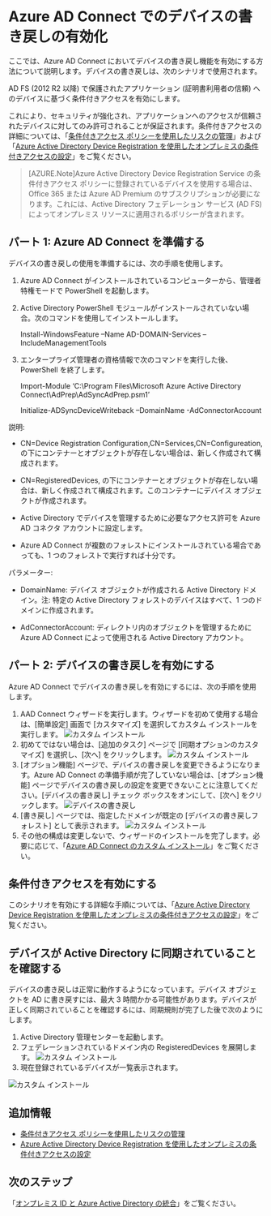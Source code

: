 <properties
	pageTitle="Azure AD Connect でのデバイスの書き戻しの有効化 | Microsoft Azure"
	description="Azure AD Connect を使用するデバイスの書き戻しを有効にする方法について詳しく説明します"
	services="active-directory"
	documentationCenter=""
	authors="billmath"
	manager="StevenPo"
	editor="curtand"/>

<tags
	ms.service="active-directory"  
	ms.workload="identity"
	ms.tgt_pltfrm="na"
	ms.devlang="na"
	ms.topic="article"
	ms.date="09/15/2015"
	ms.author="billmath"/>

# Azure AD Connect でのデバイスの書き戻しの有効化

ここでは、Azure AD Connect においてデバイスの書き戻し機能を有効にする方法について説明します。デバイスの書き戻しは、次のシナリオで使用されます。

AD FS (2012 R2 以降) で保護されたアプリケーション (証明書利用者の信頼) へのデバイスに基づく条件付きアクセスを有効にします。

これにより、セキュリティが強化され、アプリケーションへのアクセスが信頼されたデバイスに対してのみ許可されることが保証されます。条件付きアクセスの詳細については、「[条件付きアクセス ポリシーを使用したリスクの管理](active-directory-conditional-access.md)」および「[Azure Active Directory Device Registration を使用したオンプレミスの条件付きアクセスの設定](https://msdn.microsoft.com/library/azure/dn788908.aspx)」をご覧ください。

>[AZURE.Note]Azure Active Directory Device Registration Service の条件付きアクセス ポリシーに登録されているデバイスを使用する場合は、Office 365 または Azure AD Premium のサブスクリプションが必要になります。これには、Active Directory フェデレーション サービス (AD FS) によってオンプレミス リソースに適用されるポリシーが含まれます。

## パート 1: Azure AD Connect を準備する
デバイスの書き戻しの使用を準備するには、次の手順を使用します。

1.	Azure AD Connect がインストールされているコンピューターから、管理者特権モードで PowerShell を起動します。

2.	Active Directory PowerShell モジュールがインストールされていない場合。次のコマンドを使用してインストールします。

	Install-WindowsFeature –Name AD-DOMAIN-Services –IncludeManagementTools

3.	エンタープライズ管理者の資格情報で次のコマンドを実行した後、PowerShell を終了します。

	Import-Module ‘C:\\Program Files\\Microsoft Azure Active Directory Connect\\AdPrep\\AdSyncAdPrep.psm1’

	Initialize-ADSyncDeviceWriteback –DomainName <name> -AdConnectorAccount <account>

説明:



- CN=Device Registration Configuration,CN=Services,CN=Configureation,<forest-dn> の下にコンテナーとオブジェクトが存在しない場合は、新しく作成されて構成されます。



- CN=RegisteredDevices,<domain-dn> の下にコンテナーとオブジェクトが存在しない場合は、新しく作成されて構成されます。このコンテナーにデバイス オブジェクトが作成されます。



- Active Directory でデバイスを管理するために必要なアクセス許可を Azure AD コネクタ アカウントに設定します。



- Azure AD Connect が複数のフォレストにインストールされている場合であっても、1 つのフォレストで実行すれば十分です。

パラメーター:


- DomainName: デバイス オブジェクトが作成される Active Directory ドメイン。注: 特定の Active Directory フォレストのデバイスはすべて、1 つのドメインに作成されます。


- AdConnectorAccount: ディレクトリ内のオブジェクトを管理するために Azure AD Connect によって使用される Active Directory アカウント。

## パート 2: デバイスの書き戻しを有効にする
Azure AD Connect でデバイスの書き戻しを有効にするには、次の手順を使用します。

1.	AAD Connect ウィザードを実行します。ウィザードを初めて使用する場合は、[簡単設定] 画面で [カスタマイズ] を選択してカスタム インストールを実行します。 ![カスタム インストール](./media/active-directory-aadconnect-get-started-custom-device-writeback/devicewriteback1.png)
2.	初めてではない場合は、[追加のタスク] ページで [同期オプションのカスタマイズ] を選択し、[次へ] をクリックします。 ![カスタム インストール](./media/active-directory-aadconnect-get-started-custom-device-writeback/devicewriteback2.png)
3.	[オプション機能] ページで、デバイスの書き戻しを変更できるようになります。Azure AD Connect の準備手順が完了していない場合は、[オプション機能] ページでデバイスの書き戻しの設定を変更できないことに注意してください。[デバイスの書き戻し] チェック ボックスをオンにして、[次へ] をクリックします。 ![デバイスの書き戻し](./media/active-directory-aadconnect-get-started-custom-device-writeback/devicewriteback3.png)
4.	[書き戻し] ページでは、指定したドメインが既定の [デバイスの書き戻しフォレスト] として表示されます。 ![カスタム インストール](./media/active-directory-aadconnect-get-started-custom-device-writeback/devicewriteback4.png)
5.	その他の構成は変更しないで、ウィザードのインストールを完了します。必要に応じて、「[Azure AD Connect のカスタム インストール](active-directory-aadconnect-get-started-custom.md)」をご覧ください。



## 条件付きアクセスを有効にする
このシナリオを有効にする詳細な手順については、「[Azure Active Directory Device Registration を使用したオンプレミスの条件付きアクセスの設定](https://msdn.microsoft.com/library/azure/dn788908.aspx)」をご覧ください。

## デバイスが Active Directory に同期されていることを確認する
デバイスの書き戻しは正常に動作するようになっています。デバイス オブジェクトを AD に書き戻すには、最大 3 時間かかる可能性があります。デバイスが正しく同期されていることを確認するには、同期規則が完了した後で次のようにします。

1.	Active Directory 管理センターを起動します。
2.	フェデレーションされているドメイン内の RegisteredDevices を展開します。 ![カスタム インストール](./media/active-directory-aadconnect-get-started-custom-device-writeback/devicewriteback5.png)
3.	現在登録されているデバイスが一覧表示されます。

![カスタム インストール](./media/active-directory-aadconnect-get-started-custom-device-writeback/devicewriteback6.png)

## 追加情報
- [条件付きアクセス ポリシーを使用したリスクの管理](active-directory-conditional-access.md)
- [Azure Active Directory Device Registration を使用したオンプレミスの条件付きアクセスの設定](https://msdn.microsoft.com/library/azure/dn788908.aspx)

## 次のステップ
「[オンプレミス ID と Azure Active Directory の統合](active-directory-aadconnect.md)」をご覧ください。

<!---HONumber=Oct15_HO3-->